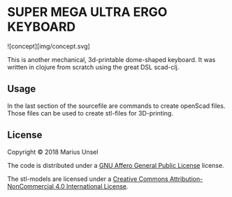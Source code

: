 # SUPER MEGA ULTRA ERGO KEYBOARD 

![concept][img/concept.svg]

This is another mechanical, 3d-printable dome-shaped keyboard.
It was written in clojure from scratch using the great DSL scad-clj.

## Usage
In the last section of the sourcefile are commands to create openScad files.
Those files can be used to create stl-files for 3D-printing.


## License

Copyright © 2018 Marius Unsel

The code is distributed under a <a href="https://www.gnu.org/licenses/agpl-3.0">GNU Affero General Public License</a> license.

The stl-models are licensed under a <a rel="license" href="http://creativecommons.org/licenses/by-nc/4.0/">Creative Commons Attribution-NonCommercial 4.0 International License</a>.
